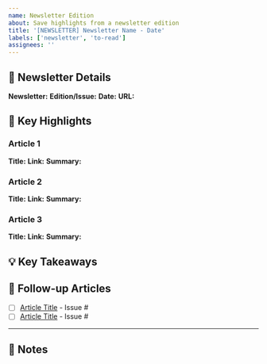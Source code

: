 ```yaml
---
name: Newsletter Edition
about: Save highlights from a newsletter edition
title: '[NEWSLETTER] Newsletter Name - Date'
labels: ['newsletter', 'to-read']
assignees: ''
---
```


## 📧 Newsletter Details

**Newsletter:** 
**Edition/Issue:** 
**Date:** 
**URL:** 

## 🌟 Key Highlights

### Article 1
**Title:** 
**Link:** 
**Summary:** 

### Article 2
**Title:** 
**Link:** 
**Summary:** 

### Article 3
**Title:** 
**Link:** 
**Summary:** 

## 💡 Key Takeaways
<!-- Your main insights from this newsletter -->

## 🔗 Follow-up Articles
<!-- Articles you want to read in full - create separate issues for these -->
- [ ] [Article Title](link) - Issue #
- [ ] [Article Title](link) - Issue #

---

## 📝 Notes
<!-- Additional thoughts and observations -->